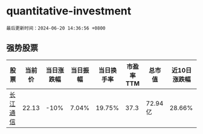 # quantitative-investment

`最后更新时间：2024-06-20 14:36:56 +0800`

## 强势股票

|股票|当前价|当日涨跌幅|当日振幅|当日换手率|市盈率TTM|总市值|近10日涨跌幅|
|----|----|----|----|----|----|----|----|
|[长江通信](https://xueqiu.com/S/SH600345)|22.13|-10%|7.04%|19.75%|37.3|72.94亿|28.66%|
